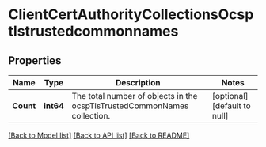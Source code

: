 # ClientCertAuthorityCollectionsOcsptlstrustedcommonnames

## Properties
Name | Type | Description | Notes
------------ | ------------- | ------------- | -------------
**Count** | **int64** | The total number of objects in the ocspTlsTrustedCommonNames collection. | [optional] [default to null]

[[Back to Model list]](../README.md#documentation-for-models) [[Back to API list]](../README.md#documentation-for-api-endpoints) [[Back to README]](../README.md)

